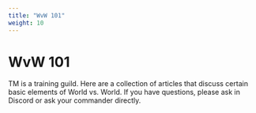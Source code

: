 ```yaml
---
title: "WvW 101"
weight: 10
---
```


# WvW 101

TM is a training guild. Here are a collection of articles that discuss certain basic elements of World vs. World. If you have questions, please ask in Discord or ask your commander directly.
